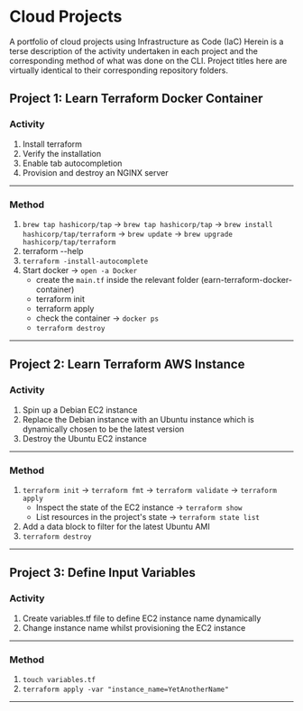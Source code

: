 # Cloud Projects
A portfolio of cloud projects using Infrastructure as Code (IaC)
Herein is a terse description of the activity undertaken in each project and the corresponding method of what was done on the CLI.
Project titles here are virtually identical to their corresponding repository folders.

## Project 1: Learn Terraform Docker Container

### Activity
1. Install terraform
2. Verify the installation
3. Enable tab autocompletion
4. Provision and destroy an NGINX server

---
### Method
1. `brew tap hashicorp/tap` -> `brew tap hashicorp/tap` -> `brew install hashicorp/tap/terraform` -> `brew update` -> `brew upgrade hashicorp/tap/terraform`
2. terraform --help
3. `terraform -install-autocomplete`
4. Start docker -> `open -a Docker`
   - create the `main.tf` inside the relevant folder (earn-terraform-docker-container)
   - terraform init
   - terraform apply
   - check the container -> `docker ps`
   - `terraform destroy`
   
---

## Project 2: Learn Terraform AWS Instance

### Activity
1. Spin up a Debian EC2 instance
2. Replace the Debian instance with an Ubuntu instance which is dynamically chosen to be the latest version
3. Destroy the Ubuntu EC2 instance

---
### Method
1. `terraform init` -> `terraform fmt` -> `terraform validate` -> `terraform apply`
   - Inspect the state of the EC2 instance -> `terraform show`
   - List resources in the project's state -> `terraform state list`
2. Add a data block to filter for the latest Ubuntu AMI
3. `terraform destroy`

---

## Project 3: Define Input Variables

### Activity
1. Create variables.tf file to define EC2 instance name dynamically
2. Change instance name whilst provisioning the EC2 instance


---
### Method
1. `touch variables.tf`
2. `terraform apply -var "instance_name=YetAnotherName"`


---